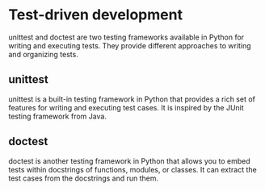 # Test-driven development

unittest and doctest are two testing frameworks available in Python for writing and executing tests. They provide different approaches to writing and organizing tests.

## unittest
unittest is a built-in testing framework in Python that provides a rich set of features for writing and executing test cases. It is inspired by the JUnit testing framework from Java.

## doctest
doctest is another testing framework in Python that allows you to embed tests within docstrings of functions, modules, or classes. It can extract the test cases from the docstrings and run them.
